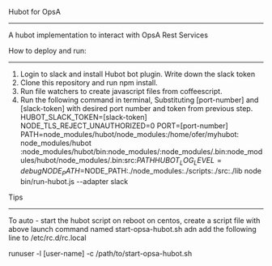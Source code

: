 Hubot for OpsA
***************

A hubot implementation to interact with OpsA Rest Services

How to deploy and run:
**********************
1. Login to slack and install Hubot bot plugin. Write down the slack token
2. Clone this repository and run npm install.
3. Run file watchers to create javascript files from coffeescript.
3. Run the following command in terminal, Substituting [port-number] and [slack-token] with desired port number and token from previous step.
HUBOT_SLACK_TOKEN=[slack-token] NODE_TLS_REJECT_UNAUTHORIZED=0 PORT=[port-number] PATH=node_modules/hubot/node_modules:/home/ofer/myhubot: node_modules/hubot :node_modules/hubot/bin:node_modules/:node_modules/.bin:node_modules/hubot/node_modules/.bin:src:$PATH HUBOT_LOG_LEVEL=debug NODE_PATH=$NODE_PATH:./node_modules:./scripts:./src:./lib node bin/run-hubot.js --adapter slack

Tips
*****
To auto - start the hubot script on reboot on centos, create a script file with above launch command named  start-opsa-hubot.sh adn add the following line to  /etc/rc.d/rc.local
 
runuser -l  [user-name] -c /path/to/start-opsa-hubot.sh

